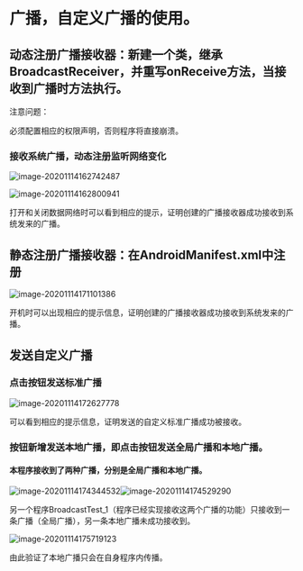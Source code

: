 # 广播，自定义广播的使用。



## 动态注册广播接收器：新建一个类，继承BroadcastReceiver，并重写onReceive方法，当接收到广播时方法执行。

注意问题：

必须配置相应的权限声明，否则程序将直接崩溃。





### 接收系统广播，动态注册监听网络变化



![image-20201114162742487](README.assets/image-20201114162742487.png)



![image-20201114162800941](README.assets/image-20201114162800941.png)

打开和关闭数据网络时可以看到相应的提示，证明创建的广播接收器成功接收到系统发来的广播。







## 静态注册广播接收器：在AndroidManifest.xml中注册

![image-20201114171101386](README.assets/image-20201114171101386.png)

开机时可以出现相应的提示信息，证明创建的广播接收器成功接收到系统发来的广播。



## 发送自定义广播



### 点击按钮发送标准广播

![image-20201114172627778](README.assets/image-20201114172627778.png)

可以看到相应的提示信息，证明发送的自定义标准广播成功被接收。



### 按钮新增发送本地广播，即点击按钮发送全局广播和本地广播。

#### 本程序接收到了两种广播，分别是全局广播和本地广播。

![image-20201114174344532](README.assets/image-20201114174344532.png)![image-20201114174529290](README.assets/image-20201114174529290.png)



另一个程序BroadcastTest_1（程序已经实现接收这两个广播的功能）只接收到一条广播（全局广播），另一条本地广播未成功接收到。

![image-20201114175719123](README.assets/image-20201114175719123.png)

由此验证了本地广播只会在自身程序内传播。